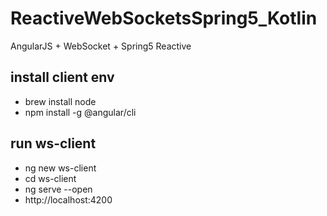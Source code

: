 # ReactiveWebSocketsSpring5_Kotlin

AngularJS + WebSocket + Spring5 Reactive

## install client env
- brew install node
- npm install -g @angular/cli

## run ws-client
- ng new ws-client
- cd ws-client
- ng serve --open
- http://localhost:4200

